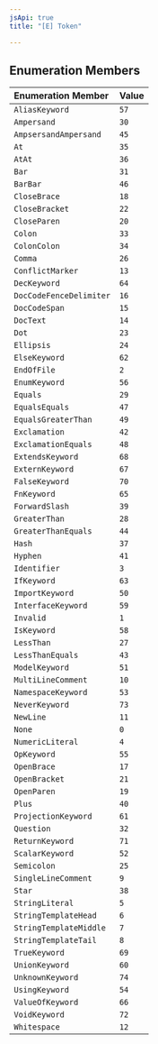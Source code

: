 ```yaml
---
jsApi: true
title: "[E] Token"

---
```

## Enumeration Members

| Enumeration Member | Value |
| :------ | :------ |
| `AliasKeyword` | `57` |
| `Ampersand` | `30` |
| `AmpsersandAmpersand` | `45` |
| `At` | `35` |
| `AtAt` | `36` |
| `Bar` | `31` |
| `BarBar` | `46` |
| `CloseBrace` | `18` |
| `CloseBracket` | `22` |
| `CloseParen` | `20` |
| `Colon` | `33` |
| `ColonColon` | `34` |
| `Comma` | `26` |
| `ConflictMarker` | `13` |
| `DecKeyword` | `64` |
| `DocCodeFenceDelimiter` | `16` |
| `DocCodeSpan` | `15` |
| `DocText` | `14` |
| `Dot` | `23` |
| `Ellipsis` | `24` |
| `ElseKeyword` | `62` |
| `EndOfFile` | `2` |
| `EnumKeyword` | `56` |
| `Equals` | `29` |
| `EqualsEquals` | `47` |
| `EqualsGreaterThan` | `49` |
| `Exclamation` | `42` |
| `ExclamationEquals` | `48` |
| `ExtendsKeyword` | `68` |
| `ExternKeyword` | `67` |
| `FalseKeyword` | `70` |
| `FnKeyword` | `65` |
| `ForwardSlash` | `39` |
| `GreaterThan` | `28` |
| `GreaterThanEquals` | `44` |
| `Hash` | `37` |
| `Hyphen` | `41` |
| `Identifier` | `3` |
| `IfKeyword` | `63` |
| `ImportKeyword` | `50` |
| `InterfaceKeyword` | `59` |
| `Invalid` | `1` |
| `IsKeyword` | `58` |
| `LessThan` | `27` |
| `LessThanEquals` | `43` |
| `ModelKeyword` | `51` |
| `MultiLineComment` | `10` |
| `NamespaceKeyword` | `53` |
| `NeverKeyword` | `73` |
| `NewLine` | `11` |
| `None` | `0` |
| `NumericLiteral` | `4` |
| `OpKeyword` | `55` |
| `OpenBrace` | `17` |
| `OpenBracket` | `21` |
| `OpenParen` | `19` |
| `Plus` | `40` |
| `ProjectionKeyword` | `61` |
| `Question` | `32` |
| `ReturnKeyword` | `71` |
| `ScalarKeyword` | `52` |
| `Semicolon` | `25` |
| `SingleLineComment` | `9` |
| `Star` | `38` |
| `StringLiteral` | `5` |
| `StringTemplateHead` | `6` |
| `StringTemplateMiddle` | `7` |
| `StringTemplateTail` | `8` |
| `TrueKeyword` | `69` |
| `UnionKeyword` | `60` |
| `UnknownKeyword` | `74` |
| `UsingKeyword` | `54` |
| `ValueOfKeyword` | `66` |
| `VoidKeyword` | `72` |
| `Whitespace` | `12` |

